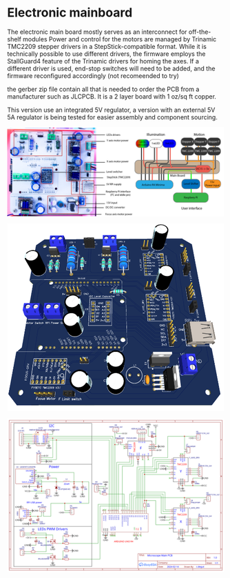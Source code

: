 # Electronic mainboard

The electronic main board mostly serves as an interconnect for off-the-shelf modules Power and control for the motors are managed by Trinamic TMC2209 stepper drivers in a StepStick-compatible format. While it is technically possible to use different drivers, the firmware employs the StallGuard4 feature of the Trinamic drivers for homing the axes. If a different driver is used, end-stop switches will need to be added, and the firmware reconfigured accordingly (not recomeended to try)

the gerber zip file contain all that is needed to order the PCB from a manufacturer such as JLCPCB. It is a 2 layer board with 1 oz/sq ft copper.

This version use an integrated 5V regulator, a version with an external 5V 5A regulator is being tested for easier assembly and component sourcing.

![Electronic-fig.jpg](electronic-fig.jpg)

![PCB render](PCB_render.png)

![PCB render](Schematic_Microscope_Minima.svg)
